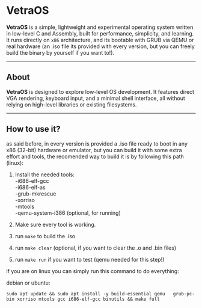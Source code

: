 # VetraOS

**VetraOS** is a simple, lightweight and experimental operating system written in low-level C and Assembly,
built for performance, simplicity, and learning.
It runs directly on `x86` architecture, and its bootable with GRUB via QEMU or real hardware
(an .iso file its provided with every version, but you can
freely build the binary by yourself if you want to!).

---

## About

**VetraOS** is designed to explore low-level OS development.
It features direct VGA rendering, keyboard input, and a minimal
shell interface, all without relying on high-level libraries
or existing filesystems.

---

## How to use it?

as said before, in every version is provided a .iso file ready to boot in any x86 (32-bit) hardware or emulator,
but you can build it with some extra effort and tools, the recomended way to build it is by following this path (linux):

1. Install the needed tools:  
  -i686-elf-gcc  
  -i686-elf-as  
  -grub-mkrescue  
  -xorriso  
  -mtools  
  -qemu-system-i386 (optional, for running)

2. Make sure every tool is working.

3. run `make` to build the .iso

4. run `make clear` (optional, if you want to clear the .o and .bin files)

5. run `make run` if you want to test (qemu needed for this step!)

if you are on linux you can simply run this command to do everything:

debian or ubuntu:

`sudo apt update && sudo apt install -y build-essential qemu  
grub-pc-bin xorriso mtools gcc i686-elf-gcc binutils && make full`
